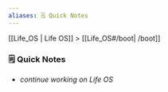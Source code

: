```yaml
---
aliases: 🗒️ Quick Notes
---
```


[[Life_OS | Life OS]] > [[Life_OS#/boot| /boot]]

### 🗒️ Quick Notes

<!-- Quick Notes: Notes here will be shown in the dashboard. To be deleted when done. -->

- *continue working on Life OS*
